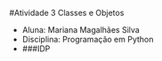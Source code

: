 #Atividade 3 Classes e Objetos
* Aluna: Mariana Magalhães Silva
* Disciplina: Programação em Python
* ###IDP
